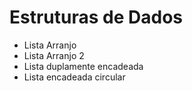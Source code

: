 # Estruturas de Dados


- Lista Arranjo
- Lista Arranjo 2
- Lista duplamente encadeada
- Lista encadeada circular
